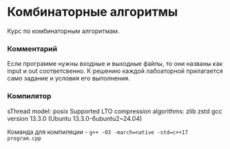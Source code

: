 # Комбинаторные алгоритмы

Курс по комбинаторным алгоритмам.

### Комментарий

Если программе нужны входные и выходные файлы, то они названы как input и out соответсвенно. К решению каждой лабоаторной прилагается само задание и условия его выполнения.

### Компилятор

sThread model: posix
Supported LTO compression algorithms: zlib zstd
gcc version 13.3.0 (Ubuntu 13.3.0-6ubuntu2~24.04)

Команда для компиляции - `g++ -O3 -march=native -std=c++17 program.cpp`